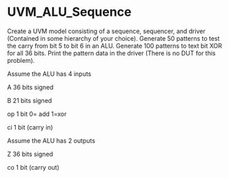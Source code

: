 # UVM_ALU_Sequence

Create a UVM model consisting of a sequence, sequencer, and driver (Contained in some hierarchy of your choice). Generate 50 patterns to test the carry from bit 5 to bit 6 in an ALU. Generate 100 patterns to text bit XOR for all 36 bits.  Print the pattern data in the driver (There is no DUT for this problem).

Assume the ALU has 4 inputs

A 36 bits signed

B 21 bits signed

op 1 bit 0= add 1=xor

ci 1 bit (carry in)

Assume the ALU has 2 outputs

Z 36 bits signed

co 1 bit (carry out)
